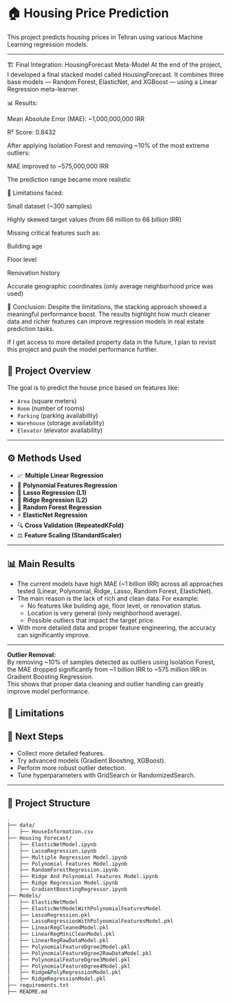 # 🏠 Housing Price Prediction

This project predicts housing prices in Tehran using various Machine Learning regression models.

---

🏗️ Final Integration: HousingForecast Meta-Model
At the end of the project, I developed a final stacked model called HousingForecast.
It combines three base models — Random Forest, ElasticNet, and XGBoost — using a Linear Regression meta-learner.

📊 Results:

Mean Absolute Error (MAE): ~1,000,000,000 IRR

R² Score: 0.8432

After applying Isolation Forest and removing ~10% of the most extreme outliers:

MAE improved to ~575,000,000 IRR

The prediction range became more realistic

🚧 Limitations faced:

Small dataset (~300 samples)

Highly skewed target values (from 66 million to 66 billion IRR)

Missing critical features such as:

Building age

Floor level

Renovation history

Accurate geographic coordinates (only average neighborhood price was used)

📌 Conclusion:
Despite the limitations, the stacking approach showed a meaningful performance boost. The results highlight how much cleaner data and richer features can improve regression models in real estate prediction tasks.

If I get access to more detailed property data in the future, I plan to revisit this project and push the model performance further.



## 📂 Project Overview

The goal is to predict the house price based on features like:
- `Area` (square meters)
- `Room` (number of rooms)
- `Parking` (parking availability)
- `Warehouse` (storage availability)
- `Elevator` (elevator availability)

---

## ⚙️ Methods Used

- 📈 **Multiple Linear Regression**
- 📐 **Polynomial Features Regression**
- 🧮 **Lasso Regression (L1)**
- 🧩 **Ridge Regression (L2)**
- 🌲 **Random Forest Regression**
- ⚡ **ElasticNet Regression**
- 🔍 **Cross Validation (RepeatedKFold)**
- ⚖️ **Feature Scaling (StandardScaler)**

---

## 📊 Main Results



- The current models have high MAE (~1 billion IRR) across all approaches tested (Linear, Polynomial, Ridge, Lasso, Random Forest, ElasticNet).
- The main reason is the lack of rich and clean data. For example:
  - No features like building age, floor level, or renovation status.
  - Location is very general (only neighborhood average).
  - Possible outliers that impact the target price.
- With more detailed data and proper feature engineering, the accuracy can significantly improve.

---
**Outlier Removal:**  
By removing ~10% of samples detected as outliers using Isolation Forest, the MAE dropped significantly from ~1 billion IRR to ~575 million IRR in Gradient Boosting Regression.  
This shows that proper data cleaning and outlier handling can greatly improve model performance.
## 🚫 Limitations

## 🔭 Next Steps

- Collect more detailed features.
- Try advanced models (Gradient Boosting, XGBoost).
- Perform more robust outlier detection.
- Tune hyperparameters with GridSearch or RandomizedSearch.

---

## 📁 Project Structure

```bash
.
├── data/
│   ├── HouseInformation.csv
├── Housing Forecast/
│   ├── ElasticNetModel.ipynb
│   ├── LassoRegression.ipynb
│   ├── Multiple Regression Model.ipynb
│   ├── Polynomial Features Model.ipynb
│   ├── RandomForestRegression.ipynb
│   ├── Ridge And Polynomial Features Model.ipynb
│   ├── Ridge Regression Model.ipynb
│   ├── GradientBoostingRegressor.ipynb
├── Models/
│   ├── ElasticNetModel
│   ├── ElasticNetModelWithPolynomialFeaturesModel
│   ├── LassoRegression.pkl
│   ├── LassoRegressionWithPolynomialFeaturesModel.pkl
│   ├── LinearRegCleanedModel.pkl
│   ├── LinearRegMiniCleanModel.pkl
│   ├── LinearRegRawDataModel.pkl
│   ├── PolynomialFeatureDgree2Model.pkl
│   ├── PolynomialFeatureDgree2RawDataModel.pkl
│   ├── PolynomialFeatureDgree3Model.pkl
│   ├── PolynomialFeatureDgree4Model.pkl
│   ├── Ridge&PolyRegressionModel.pkl
│   ├── RidgeRegressionModel.pkl
├── requirements.txt
├── README.md
